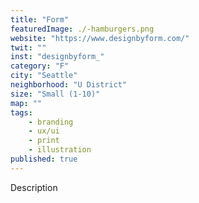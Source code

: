 ```yaml
---
title: "Form"
featuredImage: ./-hamburgers.png
website: "https://www.designbyform.com/"
twit: ""
inst: "designbyform_"
category: "F"
city: "Seattle"
neighborhood: "U District"
size: "Small (1-10)"
map: ""
tags:
    - branding
    - ux/ui
    - print
    - illustration
published: true
---
```


Description

